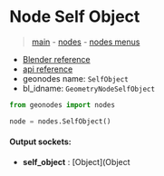 # Node Self Object

> [main](../structure.md) - [nodes](nodes.md) - [nodes menus](nodes_menus.md)

- [Blender reference](https://docs.blender.org/manual/en/latest/modeling/geometry_nodes/input/self_object.html)
- [api reference](https://docs.blender.org/api/current/bpy.types.GeometryNodeSelfObject.html)
- geonodes name: `SelfObject`
- bl_idname: `GeometryNodeSelfObject`

```python
from geonodes import nodes

node = nodes.SelfObject()
```

#### Output sockets:

- **self_object** : [Object](Object

